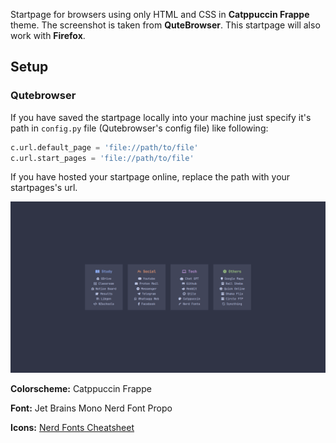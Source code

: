 Startpage for browsers using only HTML and CSS in **Catppuccin Frappe** theme. The screenshot is taken from **QuteBrowser**. This startpage will also work with **Firefox**.

## Setup
### Qutebrowser
If you have saved the startpage locally into your machine just specify it's path in `config.py` file (Qutebrowser's config file) like following:
```python
c.url.default_page = 'file://path/to/file'
c.url.start_pages = 'file://path/to/file'
```
If you have hosted your startpage online, replace the path with your startpages's url.

![screenshot](assets/screenshot.png)

**Colorscheme:** Catppuccin Frappe

**Font:** Jet Brains Mono Nerd Font Propo

**Icons:** [Nerd Fonts Cheatsheet](https://www.nerdfonts.com/cheat-sheet)

